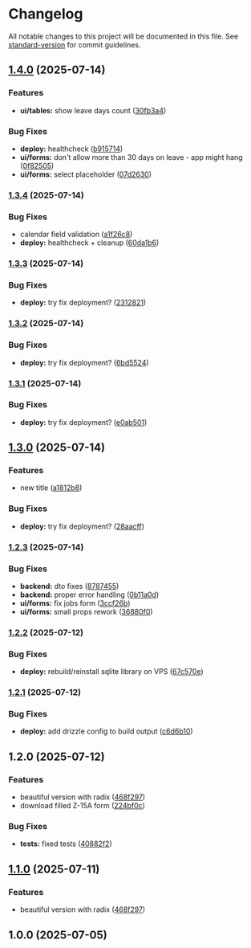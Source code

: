 # Changelog

All notable changes to this project will be documented in this file. See [standard-version](https://github.com/conventional-changelog/standard-version) for commit guidelines.

## [1.4.0](https://github.com/burtek/dtrw-app-z15a/compare/v1.3.4...v1.4.0) (2025-07-14)


### Features

* **ui/tables:** show leave days count ([30fb3a4](https://github.com/burtek/dtrw-app-z15a/commit/30fb3a4a1f3ce850bb9ff0e23b5ddef11adae9b5))


### Bug Fixes

* **deploy:** healthcheck ([b915714](https://github.com/burtek/dtrw-app-z15a/commit/b91571469b9558004f41890d7a012785a0ee2acf))
* **ui/forms:** don't allow more than 30 days on leave - app might hang ([0f82505](https://github.com/burtek/dtrw-app-z15a/commit/0f825051910dee86f934bcf425b6deff0c382a9f))
* **ui/forms:** select placeholder ([07d2630](https://github.com/burtek/dtrw-app-z15a/commit/07d2630f03de5bfbf16dcf4a99a84d1c0930756d))

### [1.3.4](https://github.com/burtek/dtrw-app-z15a/compare/v1.3.3...v1.3.4) (2025-07-14)


### Bug Fixes

* calendar field validation ([a1f26c8](https://github.com/burtek/dtrw-app-z15a/commit/a1f26c8e5659da185d569ad70b286dfbe96936dd))
* **deploy:** healthcheck + cleanup ([60da1b6](https://github.com/burtek/dtrw-app-z15a/commit/60da1b6c29dcb729bff808b6a1620bb66fa27bac))

### [1.3.3](https://github.com/burtek/dtrw-app-z15a/compare/v1.3.2...v1.3.3) (2025-07-14)


### Bug Fixes

* **deploy:** try fix deployment? ([2312821](https://github.com/burtek/dtrw-app-z15a/commit/2312821b53534ab3bcf8d591bca6d3d703e2075b))

### [1.3.2](https://github.com/burtek/dtrw-app-z15a/compare/v1.3.1...v1.3.2) (2025-07-14)


### Bug Fixes

* **deploy:** try fix deployment? ([6bd5524](https://github.com/burtek/dtrw-app-z15a/commit/6bd5524728da7926d2e29ea002fd1ee4ae1fa863))

### [1.3.1](https://github.com/burtek/dtrw-app-z15a/compare/v1.3.0...v1.3.1) (2025-07-14)


### Bug Fixes

* **deploy:** try fix deployment? ([e0ab501](https://github.com/burtek/dtrw-app-z15a/commit/e0ab501f1c8026abd4fd96ac177ef6eae57c211b))

## [1.3.0](https://github.com/burtek/dtrw-app-z15a/compare/v1.2.3...v1.3.0) (2025-07-14)


### Features

* new title ([a1812b8](https://github.com/burtek/dtrw-app-z15a/commit/a1812b8d11ba557560ff65a47e3db35051a22d0e))


### Bug Fixes

* **deploy:** try fix deployment? ([28aacff](https://github.com/burtek/dtrw-app-z15a/commit/28aacff552798771e3f32594b3e429123509b67d))

### [1.2.3](https://github.com/burtek/dtrw-app-z15a/compare/v1.2.2...v1.2.3) (2025-07-14)


### Bug Fixes

* **backend:** dto fixes ([8787455](https://github.com/burtek/dtrw-app-z15a/commit/87874553b8f2264201385b1b8996b417d73016af))
* **backend:** proper error handling ([0b11a0d](https://github.com/burtek/dtrw-app-z15a/commit/0b11a0df5f77c53c9bba1f73e76275863a80d0a4))
* **ui/forms:** fix jobs form ([3ccf26b](https://github.com/burtek/dtrw-app-z15a/commit/3ccf26bd88165494fe049f443dee107a01bd9d03))
* **ui/forms:** small props rework ([36880f0](https://github.com/burtek/dtrw-app-z15a/commit/36880f0f073d3e5b87c9a401fcc3053d3c552449))

### [1.2.2](https://github.com/burtek/dtrw-app-z15a/compare/v1.2.1...v1.2.2) (2025-07-12)


### Bug Fixes

* **deploy:** rebuild/reinstall sqlite library on VPS ([67c570e](https://github.com/burtek/dtrw-app-z15a/commit/67c570e1cbe8155c8934ccddaf54f6abb678dbd1))

### [1.2.1](https://github.com/burtek/dtrw-app-z15a/compare/v1.2.0...v1.2.1) (2025-07-12)


### Bug Fixes

* **deploy:** add drizzle config to build output ([c6d6b10](https://github.com/burtek/dtrw-app-z15a/commit/c6d6b10973de9dfe732f5cd402fff067bc11ebc7))

## 1.2.0 (2025-07-12)


### Features

* beautiful version with radix ([468f297](https://github.com/burtek/dtrw-app-z15a/commit/468f2977b27631c55b737caafdd25371c8b4994e))
* download filled Z-15A form ([224bf0c](https://github.com/burtek/dtrw-app-z15a/commit/224bf0c529704774aab0a11f0c1598a8da62c028))


### Bug Fixes

* **tests:** fixed tests ([40882f2](https://github.com/burtek/dtrw-app-z15a/commit/40882f28bb2b33ba829f8c453a3b7dba99793092))

## [1.1.0](https://github.com/burtek/dtrw-app-z15a/compare/v1.0.0...v1.1.0) (2025-07-11)


### Features

* beautiful version with radix ([468f297](https://github.com/burtek/dtrw-app-z15a/commit/468f2977b27631c55b737caafdd25371c8b4994e))

## 1.0.0 (2025-07-05)
